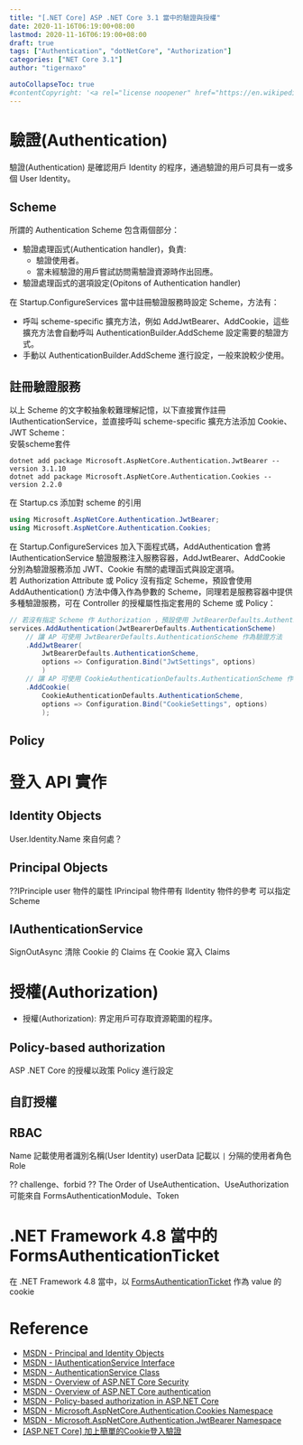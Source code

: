 ```yaml
---
title: "[.NET Core] ASP .NET Core 3.1 當中的驗證與授權"
date: 2020-11-16T06:19:00+08:00
lastmod: 2020-11-16T06:19:00+08:00
draft: true
tags: ["Authentication", "dotNetCore", "Authorization"]
categories: ["NET Core 3.1"]
author: "tigernaxo"

autoCollapseToc: true
#contentCopyright: '<a rel="license noopener" href="https://en.wikipedia.org/wiki/Wikipedia:Text_of_Creative_Commons_Attribution-ShareAlike_3.0_Unported_License" target="_blank">Creative Commons Attribution-ShareAlike License</a>'
---
```


# 驗證(Authentication)
驗證(Authentication) 是確認用戶 Identity 的程序，通過驗證的用戶可具有一或多個 User Identity。  

## Scheme
所謂的 Authentication Scheme 包含兩個部分：
- 驗證處理函式(Authentication handler)，負責:
    - 驗證使用者。
    - 當未經驗證的用戶嘗試訪問需驗證資源時作出回應。
- 驗證處理函式的選項設定(Opitons of Authentication handler)

在 Startup.ConfigureServices 當中註冊驗證服務時設定 Scheme，方法有：
- 呼叫 scheme-specific 擴充方法，例如 AddJwtBearer、AddCookie，這些擴充方法會自動呼叫 AuthenticationBuilder.AddScheme 設定需要的驗證方式。
- 手動以 AuthenticationBuilder.AddScheme 進行設定，一般來說較少使用。

## 註冊驗證服務
以上 Scheme 的文字較抽象較難理解記憶，以下直接實作註冊 IAuthenticationService，並直接呼叫 scheme-specific 擴充方法添加 Cookie、JWT Scheme：  
安裝scheme套件
```shell
dotnet add package Microsoft.AspNetCore.Authentication.JwtBearer --version 3.1.10
dotnet add package Microsoft.AspNetCore.Authentication.Cookies --version 2.2.0
```
在 Startup.cs 添加對 scheme 的引用
```c#
using Microsoft.AspNetCore.Authentication.JwtBearer;
using Microsoft.AspNetCore.Authentication.Cookies;
```
在 Startup.ConfigureServices 加入下面程式碼，AddAuthentication 會將 IAuthenticationService 驗證服務注入服務容器，AddJwtBearer、AddCookie 分別為驗證服務添加 JWT、Cookie 有關的處理函式與設定選項。  
若 Authorization Attribute 或 Policy 沒有指定 Scheme，預設會使用 AddAuthentication() 方法中傳入作為參數的 Scheme，同理若是服務容器中提供多種驗證服務，可在 Controller 的授權屬性指定套用的 Scheme 或 Policy：
```c#
// 若沒有指定 Scheme 作 Authorization ，預設使用 JwtBearerDefaults.AuthenticationScheme
services.AddAuthentication(JwtBearerDefaults.AuthenticationScheme)
    // 讓 AP 可使用 JwtBearerDefaults.AuthenticationScheme 作為驗證方法
    .AddJwtBearer(
        JwtBearerDefaults.AuthenticationScheme,
        options => Configuration.Bind("JwtSettings", options)
        )
    // 讓 AP 可使用 CookieAuthenticationDefaults.AuthenticationScheme 作為驗證方法
    .AddCookie(
        CookieAuthenticationDefaults.AuthenticationScheme,
        options => Configuration.Bind("CookieSettings", options)
        );
```
## Policy


# 登入 API 實作
## Identity Objects
User.Identity.Name 來自何處？
## Principal Objects
??IPrinciple user 物件的屬性
IPrincipal 物件帶有 IIdentity 物件的參考
可以指定 Scheme
## IAuthenticationService
SignOutAsync 清除 Cookie 的 Claims
在 Cookie 寫入 Claims

# 授權(Authorization)
- 授權(Authorization): 界定用戶可存取資源範圍的程序。
## Policy-based authorization
ASP .NET Core 的授權以政策 Policy 進行設定
## 自訂授權
## RBAC
Name 記載使用者識別名稱(User Identity)
userData 記載以 `|` 分隔的使用者角色 Role


?? challenge、forbid
?? The Order of UseAuthentication、UseAuthorization
可能來自 FormsAuthenticationModule、Token
# .NET Framework 4.8 當中的 FormsAuthenticationTicket
在 .NET Framework 4.8 當中，以 [FormsAuthenticationTicket](https://docs.microsoft.com/en-us/dotnet/api/system.web.security.formsauthenticationticket?view=netframework-4.8) 作為 value 的 cookie


# Reference
- [MSDN - Principal and Identity Objects](https://docs.microsoft.com/en-us/dotnet/standard/security/principal-and-identity-objects)
- [MSDN - IAuthenticationService Interface](https://docs.microsoft.com/zh-tw/dotnet/api/microsoft.aspnetcore.authentication.iauthenticationservice?view=aspnetcore-3.1)
- [MSDN - AuthenticationService Class](https://docs.microsoft.com/zh-tw/dotnet/api/microsoft.aspnetcore.authentication.authenticationservice?view=aspnetcore-3.1)
- [MSDN - Overview of ASP.NET Core Security](https://docs.microsoft.com/zh-tw/aspnet/core/security/?view=aspnetcore-3.1)
- [MSDN - Overview of ASP.NET Core authentication](https://docs.microsoft.com/en-us/aspnet/core/security/authentication/?view=aspnetcore-3.1)
- [MSDN - Policy-based authorization in ASP.NET Core](https://docs.microsoft.com/en-us/aspnet/core/security/authorization/policies?view=aspnetcore-3.1)
- [MSDN - Microsoft.AspNetCore.Authentication.Cookies Namespace](https://docs.microsoft.com/en-us/dotnet/api/microsoft.aspnetcore.authentication.cookies?view=aspnetcore-5.0)
- [MSDN - Microsoft.AspNetCore.Authentication.JwtBearer Namespace](https://docs.microsoft.com/en-us/dotnet/api/microsoft.aspnetcore.authentication.jwtbearer?view=aspnetcore-5.0)
- [[ASP.NET Core] 加上簡單的Cookie登入驗證](https://dotblogs.com.tw/Null/2020/04/09/162252)
